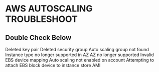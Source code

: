 # AWS AUTOSCALING TROUBLESHOOT

## Double Check Below
Deleted key pair
Deleted security group
Auto scaling group not found
Instance type no longer supported in AZ
AZ no longer supported
Invalid EBS device mapping
Auto scaling not enabled on account
Attempting to attach EBS block device to instance store AMI
